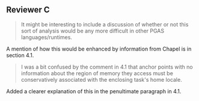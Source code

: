 ## Reviewer C

> It might be interesting to include a discussion of whether or not this sort of analysis would be any more difficult in other PGAS languages/runtimes.

A mention of how this would be enhanced by information from Chapel is in section 4.1.

> I was a bit confused by the comment in 4.1 that anchor points with no information about the region of memory they access must be conservatively associated with the enclosing task's home locale.

Added a clearer explanation of this in the penultimate paragraph in 4.1.